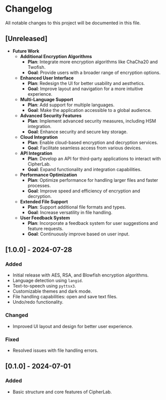 # Changelog

All notable changes to this project will be documented in this file.

## [Unreleased]

- **Future Work**
  - **Additional Encryption Algorithms**
    - **Plan**: Integrate more encryption algorithms like ChaCha20 and Twofish.
    - **Goal**: Provide users with a broader range of encryption options.
  - **Enhanced User Interface**
    - **Plan**: Redesign the UI for better usability and aesthetics.
    - **Goal**: Improve layout and navigation for a more intuitive experience.
  - **Multi-Language Support**
    - **Plan**: Add support for multiple languages.
    - **Goal**: Make the application accessible to a global audience.
  - **Advanced Security Features**
    - **Plan**: Implement advanced security measures, including HSM integration.
    - **Goal**: Enhance security and secure key storage.
  - **Cloud Integration**
    - **Plan**: Enable cloud-based encryption and decryption services.
    - **Goal**: Facilitate seamless access from various devices.
  - **API Integration**
    - **Plan**: Develop an API for third-party applications to interact with CipherLab.
    - **Goal**: Expand functionality and integration capabilities.
  - **Performance Optimization**
    - **Plan**: Optimize performance for handling larger files and faster processes.
    - **Goal**: Improve speed and efficiency of encryption and decryption.
  - **Extended File Support**
    - **Plan**: Support additional file formats and types.
    - **Goal**: Increase versatility in file handling.
  - **User Feedback System**
    - **Plan**: Incorporate a feedback system for user suggestions and feature requests.
    - **Goal**: Continuously improve based on user input.

## [1.0.0] - 2024-07-28

### Added
- Initial release with AES, RSA, and Blowfish encryption algorithms.
- Language detection using `langid`.
- Text-to-speech using `pyttsx3`.
- Customizable themes and dark mode.
- File handling capabilities: open and save text files.
- Undo/redo functionality.

### Changed
- Improved UI layout and design for better user experience.

### Fixed
- Resolved issues with file handling errors.

## [0.1.0] - 2024-07-01

### Added
- Basic structure and core features of CipherLab.
